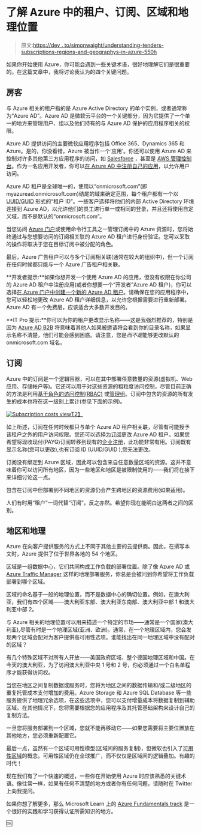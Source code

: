 # 了解 Azure 中的租户、订阅、区域和地理位置

> 原文:[https://dev . to/simonwaight/understanding-tenders-subscriptions-regions-and-geographys-in-azure-550h](https://dev.to/simonwaight/understanding-tenants-subscriptions-regions-and-geographies-in-azure-550h)

如果你开始使用 Azure，你可能会遇到一些关键术语，很好地理解它们是很重要的。在这篇文章中，我将讨论我认为的四个关键问题。

## [](#tenant)房客

与 Azure 相关的租户指的是 Azure Active Directory 的单个实例，或者通常称为“Azure AD”。Azure AD 是微软云平台的一个关键部分，因为它提供了一个单一的地方来管理用户、组以及他们持有的与 Azure AD 保护的应用程序相关的权限。

Azure AD 提供访问的主要微软应用程序包括 Office 365、Dynamics 365 和 Azure。是的，你没看错，Azure 被当作一个‘应用’。你还可以使用 Azure AD 来控制对许多其他第三方应用程序的访问，如 [Salesforce](https://docs.microsoft.com/en-us/azure/active-directory/saas-apps/salesforce-tutorial) ，甚至是 [AWS 管理控制台](https://docs.microsoft.com/en-us/azure/active-directory/saas-apps/amazon-web-service-tutorial)。作为一名应用开发者，你可以[在 Azure AD 中注册自己的应用](https://docs.microsoft.com/en-us/azure/active-directory/develop/quickstart-register-app)，以允许用户访问。

Azure AD 租户是全球唯一的，使用以“onmicrosoft.com”(即 myazuread.onmicrosoft.com)结尾的域来确定范围，每个租户都有一个以 [UUID/GUID](https://en.wikipedia.org/wiki/Universally_unique_identifier) 形式的“租户 ID”。一些客户选择将他们的内部 Active Directory 环境连接到 Azure AD，以允许他们的员工进行单一或相同的登录，并且还将使用自定义域，而不是默认的“onmicrosoft.com”。

当您访问 [Azure 门户](https://portal.azure.com/)或使用命令行工具之一管理订阅中的 Azure 资源时，您将始终通过与您想要访问的订阅相关联的 Azure AD 租户进行身份验证。您可以采取的操作将取决于您在目标订阅中被分配的角色。

最后，Azure 广告租户可以与多个订阅相关联(通常在较大的组织中)，但一个订阅在任何时候都只能与一个 Azure 广告租户相关联。

**开发者提示:**如果你想开发一个使用 Azure AD 的应用，但没有权限在你公司的 Azure AD 租户中注册应用(或者你想要一个“开发者”Azure AD 租户)，你可以选择[在 Azure 门户中创建一个新的 Azure AD 租户](https://portal.azure.com/#create/Microsoft.AzureActiveDirectory)。请确保在您的应用程序中，您可以轻松地更改 Azure AD 租户详细信息，以允许您根据需要进行重新部署。Azure AD 有一个免费层，应该适合大多数开发目的。

**IT Pro 提示:**你可以为你的租户更改显示名称——这是我强烈推荐的，特别是因为 [Azure AD B2B](https://docs.microsoft.com/en-us/azure/active-directory/b2b/what-is-b2b) 将意味着其他人如果被邀请将会看到你的目录名称，如果显示名称不清楚，他们可能会感到困惑。请注意，您是*而不是*能够更改默认的 onmicrosoft.com 域名。

## [](#subscription)订阅

Azure 中的订阅是一个逻辑容器，可以在其中部署任意数量的资源(虚拟机、Web 应用、存储帐户等)。它还可以用于对这些资源的粗粒度访问控制，尽管目前正确的方法是利用[基于角色的访问控制(RBAC)](https://docs.microsoft.com/en-us/azure/role-based-access-control/overview) 或[管理组](https://docs.microsoft.com/en-us/azure/azure-resource-manager/management-groups-overview)。订阅中包含的资源的所有发生的成本也将在这一级别上累计(参见下面的示例)。

[![Subscription costs view](../Images/e1212e5e9a134a7b735f98e49c696769.png "Subscription costs view")T2】](https://res.cloudinary.com/practicaldev/image/fetch/s--bgKZY_Zp--/c_limit%2Cf_auto%2Cfl_progressive%2Cq_auto%2Cw_880/https://siliconvalve.files.wordpress.com/2018/08/2018-08-27_11-54-55.jpg%3Fw%3D254)

如上所述，订阅在任何时候都只与单个 Azure AD 租户相关联，尽管有可能授予该租户之外的用户访问权限。您还可以选择[为订阅](https://docs.microsoft.com/en-gb/azure/active-directory/fundamentals/active-directory-how-subscriptions-associated-directory)更改 Azure AD 租户。如果您希望将现收现付(PAYG)订阅转移到现有的[企业注册](https://azure.microsoft.com/en-us/pricing/enterprise-agreement/)，此功能非常有用。订阅既有显示名称(您可以更改),也有订阅 ID (UUID/GUID ),您无法更改。

订阅没有绑定到 Azure 区域，因此可以包含来自任意数量区域的资源。这并不意味着你可以访问所有地区，因为一些地区和地区是被限制使用的——我们将在接下来详细讨论这一点。

包含在订阅中但部署到不同地区的资源仍会产生跨地区的资源费用(如果适用)。

人们有时用“租户”一词代替“订阅”，反之亦然。希望你现在能明白这两者之间的区别。

## [](#regions-and-geographies)地区和地理

Azure 在向客户提供服务的方式上不同于其他主要的云提供商。因此，在撰写本文时，Azure 提供了位于世界各地的 54 个地区。

区域是一组数据中心，它们共同构成工作负载的部署位置。除了像 Azure AD 或 [Azure Traffic Manager](https://docs.microsoft.com/en-us/azure/traffic-manager/traffic-manager-overview) 这样的地理部署服务，你总是会被问到你希望将工作负载部署到哪个区域。

区域的命名基于一般的地理位置，而不是数据中心的确切位置。例如，在澳大利亚，我们有四个区域——澳大利亚东部、澳大利亚东南部、澳大利亚中部 1 和澳大利亚中部 2。

与 Azure 相关的地理位置可以用来描述一个特定的市场——通常是一个国家(澳大利亚),尽管有时是一个地理区域(亚洲、欧洲)。通常，在一个地理区域内，您会发现两个区域会配对为客户提供高可用性选项。谁能找出在同一地理区域中没有配对的区域？

有几个特殊区域不对所有人开放——美国政府区域、整个德国地理区域和中国。在今天的澳大利亚，为了访问澳大利亚中央 1 号和 2 号，你必须通过一个白名单程序才能获得访问权。

当您在地区之间复制数据或服务时，您将为地区之间的数据传输和/或二级地区的重复托管成本支付增加的费用。Azure Storage 和 Azure SQL Database 等一些服务提供了地理冗余选项，在这些选项中，您可以支付增量成本将数据复制到辅助区域。在其他情况下，您将需要根据您的应用程序及其托管基础架构来设计自己的复制方法。

一旦您将服务部署到一个区域，您就不能再移动它——如果您需要将主要位置放在其他地方，您必须重新配置它。

最后一点，虽然有一个区域可用性模型(区域间的服务复制)，但微软也引入了[可用性区域](https://docs.microsoft.com/en-us/azure/availability-zones/az-overview)的概念。可用性区域仍在全球推广，而不仅仅是区域间的逻辑叠加。有趣的时代！

现在我们有了一个快速的概述，一些你在开始使用 Azure 时应该熟悉的关键术语。像往常一样，如果有任何不清楚的地方或者你有任何问题，请随时在 Twitter 上向我提问。

如果你想了解更多，那么 Microsoft Learn 上的 [Azure Fundamentals track](https://docs.microsoft.com/en-us/learn/paths/azure-fundamentals/) 是一个很好的实践和学习获得认证所需知识的地方。

🆒